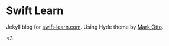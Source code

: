 # Swift Learn

Jekyll blog for [swift-learn.com][0]. Using Hyde theme by [Mark Otto][1].

<3

[0]: http://swift-learn.com
[1]: https://github.com/mdo